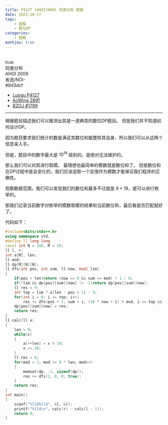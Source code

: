 ```yaml
---
title: P4127 [AHOI2009] 同类分布 题解
date: 2022-10-17
tags:
	- 题解
	- 数位DP
categories:
	- 题解
mathjax: true
---
```

<br>
<!-- more -->
<div id="problem-card-vis">true</div>
<div id="problem-info-name">同类分布</div>
<div id="problem-info-from">AHOI 2009</div>
<div id="problem-info-difficulty">省选/NOI-</div>
<div id="problem-info-color">#9d3dcf</div>
<div id="problem-info-submit"><ul><li><a href="https://www.luogu.com.cn/problem/P4127">Luogu P4127</a></li><li><a href="https://www.acwing.com/problem/content/2894/">AcWing 2891</a></li><li><a href="https://darkbzoj.cc/problem/1799">BZOJ #1799</a></li></ul></div>

----

根据题目描述我们可以推测出其是一道典型的数位DP题目。
但是我们并不知道如何设计DP。

因为题目要求我们统计的数是满足其数位和能整除其自身，所以我们可以从这两个信息来入手。

但是，题目中的数字最大是 $10^{18}$ 级别的，是绝对无法维护的。

那么我们可以对其进行取模。
最理想也最简单的模数就是数位和了。
但是数位和在DP过程中是会变化的，我们应该选取一个定值作为模数才能保证我们程序的正确性。

观察数据范围，我们可以发现我们的数位和最多不过就是 $9 \times 18$，是可以进行枚举的。

那我们记录当前数字对枚举的模数取模的结果和当前数位和，最后看是否匹配就好了。

代码如下：

``` cpp
#include<bits/stdc++.h>
using namespace std;
#define ll long long
const int N = 160, M = 20;
ll l, r;
int a[M], len;
ll mod;
ll dp[M][N][N];
ll dfs(int pos, int sum, ll now, bool lim)
{
	if(pos > len)return (now == 0 && sum == mod) ? 1 : 0;
	if(!lim && dp[pos][sum][now] != -1)return dp[pos][sum][now];
	ll res = 0;
	int top = lim ? a[len - pos + 1] : 9;
	for(int i = 0; i <= top; i++)
		res += dfs(pos + 1, sum + i, (10 * now + i) % mod, i == top && lim);
	dp[pos][sum][now] = res;
	return res;
}
ll calc(ll x)
{
	len = 0;
	while(x)
	{
		a[++len] = x % 10;
		x /= 10;
	}
	ll res = 0;
	for(mod = 1; mod <= 9 * len; mod++)
	{
		memset(dp, -1, sizeof(dp));
		res += dfs(1, 0, 0, true);
	}
	return res;
}
int main()
{
	scanf("%lld%lld", &l, &r);
	printf("%lld\n", calc(r) - calc(l - 1));
	return 0;
}
```

